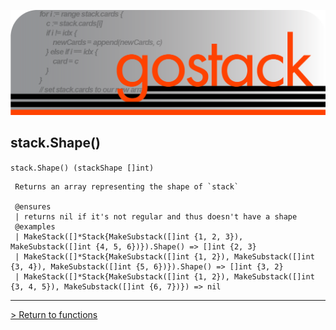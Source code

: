 ![Banner](../../media/gostack_SmallerTransparent.png)

 <h2>stack.Shape()</h2>

 `stack.Shape() (stackShape []int)`

```
 Returns an array representing the shape of `stack`

 @ensures
 | returns nil if it's not regular and thus doesn't have a shape
 @examples
 | MakeStack([]*Stack{MakeSubstack([]int {1, 2, 3}), MakeSubstack([]int {4, 5, 6})}).Shape() => []int {2, 3}
 | MakeStack([]*Stack{MakeSubstack([]int {1, 2}), MakeSubstack([]int {3, 4}), MakeSubstack([]int {5, 6})}).Shape() => []int {3, 2}
 | MakeStack([]*Stack{MakeSubstack([]int {1, 2}), MakeSubstack([]int {3, 4, 5}), MakeSubstack([]int {6, 7})}) => nil
```

---

 [> Return to functions](../functionsAPI.md)
